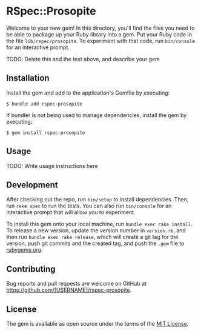 # RSpec::Prosopite

Welcome to your new gem! In this directory, you'll find the files you need to be able to package up your Ruby library into a gem. Put your Ruby code in the file `lib/rspec/prosopite`. To experiment with that code, run `bin/console` for an interactive prompt.

TODO: Delete this and the text above, and describe your gem

## Installation

Install the gem and add to the application's Gemfile by executing:

    $ bundle add rspec-prosopite

If bundler is not being used to manage dependencies, install the gem by executing:

    $ gem install rspec-prosopite

## Usage

TODO: Write usage instructions here

## Development

After checking out the repo, run `bin/setup` to install dependencies. Then, run `rake spec` to run the tests. You can also run `bin/console` for an interactive prompt that will allow you to experiment.

To install this gem onto your local machine, run `bundle exec rake install`. To release a new version, update the version number in `version.rb`, and then run `bundle exec rake release`, which will create a git tag for the version, push git commits and the created tag, and push the `.gem` file to [rubygems.org](https://rubygems.org).

## Contributing

Bug reports and pull requests are welcome on GitHub at https://github.com/[USERNAME]/rspec-prosopite.

## License

The gem is available as open source under the terms of the [MIT License](https://opensource.org/licenses/MIT).

